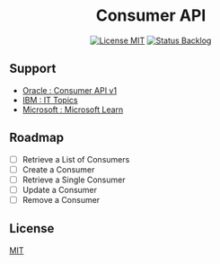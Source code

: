 <h1 align="center">Consumer API</h1>

<p align="center">
    <a href="./LICENSE.md">
        <img src="https://img.shields.io/badge/license-mit-white?style=flat&logo=github"  alt="License MIT" /></a>
    <a href="">
        <img src="https://img.shields.io/badge/status-backlog-lightgray?style=flat&logo=github"  alt="Status Backlog" /></a>
</p>

## Support

- [Oracle : Consumer API v1](https://docs.healtheintent.com/api/v1/consumer/)
- [IBM : IT Topics](https://www.ibm.com/topics)
- [Microsoft : Microsoft Learn](https://learn.microsoft.com/en-us/)

## Roadmap

- [ ] Retrieve a List of Consumers
- [ ] Create a Consumer
- [ ] Retrieve a Single Consumer
- [ ] Update a Consumer
- [ ] Remove a Consumer

## License

[MIT](LICENSE.md)
